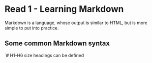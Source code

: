 # Read 1 - Learning Markdown

Markdown is a language, whose output is similar to HTML, but is more simple to put into practice.

## Some common Markdown syntax

`**#** H1-H6 size headings can be defined

